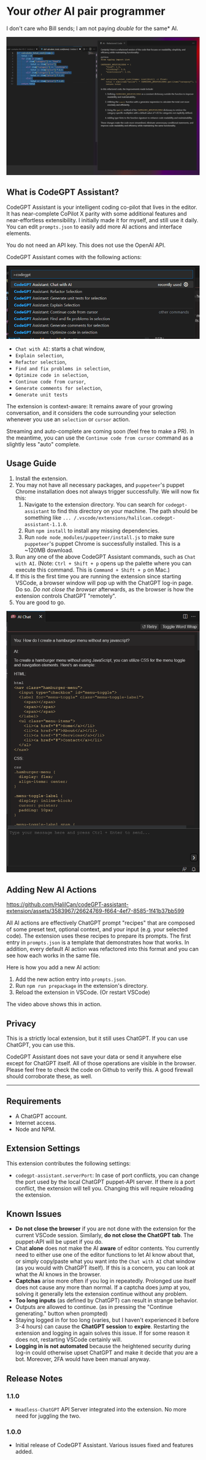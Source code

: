# Your *other* AI pair programmer

I don't care who Bill sends; I am not paying *double* for the same* AI.

![CodeGPT Assistant Refactor Screenshot](https://github.com/HalilCan/codeGPT-assistant-extension/blob/main/media/screenshots/refactor.png?raw=true)

## What is CodeGPT Assistant?

CodeGPT Assistant is your intelligent coding co-pilot that lives in the editor. It has near-complete CoPilot X parity with some additional features and near-effortless extensibility. I initially made it for myself, and still use it daily. You can edit `prompts.json` to easily add more AI actions and interface elements.

You do not need an API key. This does not use the OpenAI API.

CodeGPT Assistant comes with the following actions:

![CodeGPT Assistant Command Palette Screenshot](https://github.com/HalilCan/codeGPT-assistant-extension/blob/main/media/screenshots/command-palette.png?raw=true)

* `Chat with AI`: starts a chat window,
* `Explain selection`,
* `Refactor selection`,
* `Find and fix problems in selection`,
* `Optimize code in selection`,
* `Continue code from cursor`,
* `Generate comments for selection`,
* `Generate unit tests`

The extension is context-aware: It remains aware of your growing conversation, and it considers the code surrounding your selection whenever you use an `selection` or `cursor` action.

Streaming and auto-complete are coming soon (feel free to make a PR). In the meantime, you can use the `Continue code from cursor` command as a slightly less "auto" complete.

## Usage Guide

1. Install the extension.
2. You may not have all necessary packages, and `puppeteer`'s puppet Chrome installation does not always trigger successfully. We will now fix this: 
    1. Navigate to the extension directory. You can search for `codegpt-assistant` to find this directory on your machine. The path should be something like `... /.vscode/extensions/halilcan.codegpt-assistant-1.1.0`.
    2. Run `npm install` to install any missing dependencies.
    3. Run `node node_modules/puppeteer/install.js` to make sure `puppeteer`'s puppet Chrome is successfully installed. This is a ~120MB download.
3. Run any one of the above CodeGPT Assistant commands, such as `Chat with AI`. (Note: `Ctrl + Shift + p` opens up the palette where you can execute this command. This is `Command + Shift + p` on Mac.)
4. If this is the first time you are running the extension since starting VSCode, a browser window will pop up with the ChatGPT log-in page. Do so. *Do not close the browser* afterwards, as the browser is how the extension controls ChatGPT "remotely".
5. You are good to go.

![CodeGPT Assistant Chat Screen Screenshot](https://github.com/HalilCan/codeGPT-assistant-extension/blob/main/media/screenshots/chat-screen.png?raw=true)

## Adding New AI Actions

https://github.com/HalilCan/codeGPT-assistant-extension/assets/3583967/26624769-f664-4ef7-8585-1f41b37bb599

All AI actions are effectively ChatGPT prompt "recipes" that are composed of some preset text, optional context, and your input (e.g. your selected code). The extension uses these recipes to prepare its prompts. The first entry in `prompts.json` is a template that demonstrates how that works. In addition, every default AI action was refactored into this format and you can see how each works in the same file.

Here is how you add a new AI action:

1. Add the new action entry into `prompts.json`.
2. Run `npm run prepackage` in the extension's directory. 
3. Reload the extension in VSCode. (Or restart VSCode)

The video above shows this in action.

## Privacy

This is a strictly local extension, but it still uses ChatGPT. If you can use ChatGPT, you can use this.

CodeGPT Assistant does not save your data or send it anywhere else except for ChatGPT itself. All of those operations are visible in the browser. Please feel free to check the code on Github to verify this. A good firewall should corroborate these, as well.

---

## Requirements

* A ChatGPT account.
* Internet access.
* Node and NPM.

## Extension Settings

This extension contributes the following settings:

* `codegpt-assistant.serverPort`: In case of port conflicts, you can change the port used by the local ChatGPT puppet-API server. If there *is* a port conflict, the extension will tell you. Changing this will require reloading the extension.

## Known Issues

* **Do not close the browser** if you are not done with the extension for the current VSCode session. Similarly, **do not close the ChatGPT tab**. The puppet-API will be upset if you do.
* Chat **alone** does not make the AI **aware** of editor contents. You currently need to either use one of the editor functions to let AI know about that, or simply copy/paste what you want into the `Chat with AI` chat window (as you would with ChatGPT itself). If this is a concern, you can look at what the AI knows in the browser.
* **Captchas** arise more often if you log in repeatedly. Prolonged use itself does not cause any more than normal. If a captcha does jump at you, solving it generally lets the extension continue without any problem.
* **Too long inputs** (as defined by ChatGPT) can result in strange behavior.
* Outputs are allowed to continue. (as in pressing the "Continue generating." button when prompted)
* Staying logged in for too long (varies, but I haven't experienced it before 3-4 hours) can cause the **ChatGPT session** to **expire**. Restarting the extension and logging in again solves this issue. If for some reason it does not, restarting VSCode certainly will.
* **Logging in is not automated** because the heightened security during log-in could otherwise upset ChatGPT and make it decide that *you* are a bot. Moreover, 2FA would have been manual anyway.

## Release Notes

### 1.1.0

* `Headless-ChatGPT` API Server integrated into the extension. No more need for juggling the two.

### 1.0.0

* Initial release of CodeGPT Assistant. Various issues fixed and features added.
